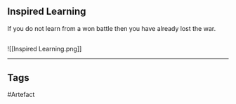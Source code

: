 ## Inspired Learning
If you do not learn from a won battle
then you have already lost the war.
## 
![[Inspired Learning.png]]

---
## Tags
#Artefact